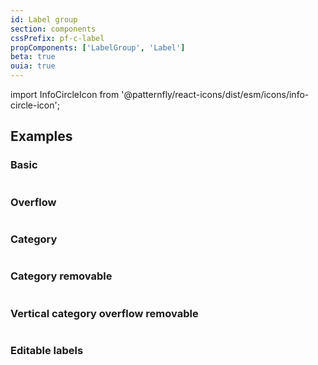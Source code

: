 ```yaml
---
id: Label group
section: components
cssPrefix: pf-c-label
propComponents: ['LabelGroup', 'Label']
beta: true
ouia: true
---
```


import InfoCircleIcon from '@patternfly/react-icons/dist/esm/icons/info-circle-icon';

## Examples

### Basic

```ts file="LabelGroupBasic.tsx"
```

### Overflow

```ts file="LabelGroupOverflow.tsx"
```

### Category

```ts file="LabelGroupCategory.tsx"
```

### Category removable

```ts file="LabelGroupCategoryRemovable.tsx"
```

### Vertical category overflow removable

```ts file="LabelGroupVerticalCategoryOverflowRemovable.tsx"
```

### Editable labels

```ts file="LabelGroupEditableLabels.tsx" isBeta
```
